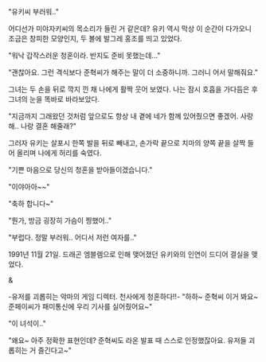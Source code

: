 "유키씨 부러워.." 

어디선가 미야자키씨의 목소리가 들린 거 같은데?
유키 역시 막상 이 순간이 다가오니 조금은 창피한 모양인지, 두 볼에 발그레 홍조를 띄고 있었다.

"워낙 갑작스러운 청혼이라. 반지도 준비 못했는데..." 

"괜찮아요. 그런 격식보다 준혁씨가 해주는 말이 더 소중하니까. 그러니 어서 말해줘요." 

그녀는 두 손을 뒤로 깍지 낀 채 나에게 활짝 웃어 보였다.
나는 잠시 호흡을 가다듬은 후 그녀의 눈을 똑바로 바라보았다.

"지금까지 그래왔던 것처럼 앞으로도 항상 내 곁에 네가 함께 있어줬으면 좋겠어. 사랑해.. 나랑 결혼 해줄래?" 

그러자 유키는 살포시 한쪽 발을 뒤로 빼내고, 손가락 끝으로 치마의 양쪽 끝을 살짝 들어 올리며 나에게 허리를 숙였다.

"기쁜 마음으로 당신의 청혼을 받아들이겠습니다." 

"이야아아~~" 

"축하 합니다~" 

"뭔가, 방금 굉장히 가슴이 찡했어.." 

"부럽다. 정말 부러워.. 어디서 저런 여자를.." 

1991년 11월 21일.
드래곤 엠블렘으로 인해 맺어졌던 유키와의 인연이 드디어 결실을 맺었다.

& 

-유저를 괴롭히는 악마의 게임 디렉터. 천사에게 청혼하다!!- "하하~ 준혁씨 이거 봐요~ 준페이씨가 패미통신에 우리 기사를 실어줬어요~" 

"이 녀석이.." 

"왜요~ 아주 정확한 표현인데? 준혁씨도 라온 발표 때 스스로 인정했잖아요. 유저들 괴롭히는 거 즐긴다고~" 